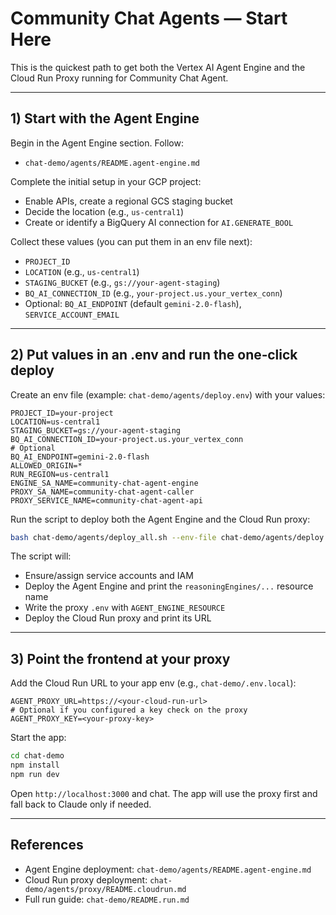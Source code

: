 # Community Chat Agents — Start Here

This is the quickest path to get both the Vertex AI Agent Engine and the Cloud Run Proxy running for Community Chat Agent.

---

## 1) Start with the Agent Engine

Begin in the Agent Engine section. Follow:
- `chat-demo/agents/README.agent-engine.md`

Complete the initial setup in your GCP project:
- Enable APIs, create a regional GCS staging bucket
- Decide the location (e.g., `us-central1`)
- Create or identify a BigQuery AI connection for `AI.GENERATE_BOOL`

Collect these values (you can put them in an env file next):
- `PROJECT_ID`
- `LOCATION` (e.g., `us-central1`)
- `STAGING_BUCKET` (e.g., `gs://your-agent-staging`)
- `BQ_AI_CONNECTION_ID` (e.g., `your-project.us.your_vertex_conn`)
- Optional: `BQ_AI_ENDPOINT` (default `gemini-2.0-flash`), `SERVICE_ACCOUNT_EMAIL`

---

## 2) Put values in an .env and run the one‑click deploy

Create an env file (example: `chat-demo/agents/deploy.env`) with your values:

```
PROJECT_ID=your-project
LOCATION=us-central1
STAGING_BUCKET=gs://your-agent-staging
BQ_AI_CONNECTION_ID=your-project.us.your_vertex_conn
# Optional
BQ_AI_ENDPOINT=gemini-2.0-flash
ALLOWED_ORIGIN=*
RUN_REGION=us-central1
ENGINE_SA_NAME=community-chat-agent-engine
PROXY_SA_NAME=community-chat-agent-caller
PROXY_SERVICE_NAME=community-chat-agent-api
```

Run the script to deploy both the Agent Engine and the Cloud Run proxy:

```bash
bash chat-demo/agents/deploy_all.sh --env-file chat-demo/agents/deploy.env
```

The script will:
- Ensure/assign service accounts and IAM
- Deploy the Agent Engine and print the `reasoningEngines/...` resource name
- Write the proxy `.env` with `AGENT_ENGINE_RESOURCE`
- Deploy the Cloud Run proxy and print its URL

---

## 3) Point the frontend at your proxy

Add the Cloud Run URL to your app env (e.g., `chat-demo/.env.local`):

```
AGENT_PROXY_URL=https://<your-cloud-run-url>
# Optional if you configured a key check on the proxy
AGENT_PROXY_KEY=<your-proxy-key>
```

Start the app:

```bash
cd chat-demo
npm install
npm run dev
```

Open `http://localhost:3000` and chat. The app will use the proxy first and fall back to Claude only if needed.

---

## References
- Agent Engine deployment: `chat-demo/agents/README.agent-engine.md`
- Cloud Run proxy deployment: `chat-demo/agents/proxy/README.cloudrun.md`
- Full run guide: `chat-demo/README.run.md`
